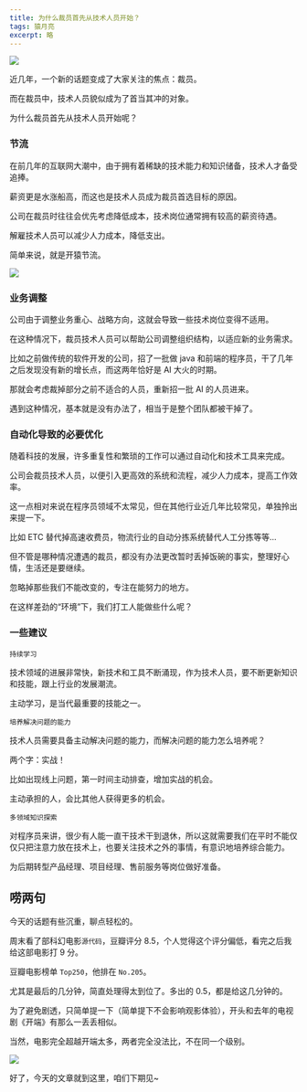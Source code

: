 ```yaml
---
title: 为什么裁员首先从技术人员开始？
tags: 猿月亮
excerpt: 略
---
```


![](https://moonxw.github.io/blog/assets/imgs/20240229/image-20240224162207689.png)

近几年，一个新的话题变成了大家关注的焦点：裁员。

而在裁员中，技术人员貌似成为了首当其冲的对象。

为什么裁员首先从技术人员开始呢？

### 节流

在前几年的互联网大潮中，由于拥有着稀缺的技术能力和知识储备，技术人才备受追捧。

薪资更是水涨船高，而这也是技术人员成为裁员首选目标的原因。

公司在裁员时往往会优先考虑降低成本，技术岗位通常拥有较高的薪资待遇。

解雇技术人员可以减少人力成本，降低支出。

简单来说，就是开猿节流。

![](https://moonxw.github.io/blog/assets/imgs/20240229/image-20240224162243049.png)

### 业务调整

公司由于调整业务重心、战略方向，这就会导致一些技术岗位变得不适用。

在这种情况下，裁员技术人员可以帮助公司调整组织结构，以适应新的业务需求。

比如之前做传统的软件开发的公司，招了一批做 java 和前端的程序员，干了几年之后发现没有新的增长点，而这两年恰好是 AI 大火的时期。

那就会考虑裁掉部分之前不适合的人员，重新招一批 AI 的人员进来。

遇到这种情况，基本就是没有办法了，相当于是整个团队都被干掉了。

### 自动化导致的必要优化

随着科技的发展，许多重复性和繁琐的工作可以通过自动化和技术工具来完成。

公司会裁员技术人员，以便引入更高效的系统和流程，减少人力成本，提高工作效率。

这一点相对来说在程序员领域不太常见，但在其他行业近几年比较常见，单独拎出来提一下。

比如 ETC 替代掉高速收费员，物流行业的自动分拣系统替代人工分拣等等... 

但不管是哪种情况遭遇的裁员，都没有办法更改暂时丢掉饭碗的事实，整理好心情，生活还是要继续。

忽略掉那些我们不能改变的，专注在能努力的地方。

在这样差劲的“环境”下，我们打工人能做些什么呢？

### 一些建议

`持续学习`

技术领域的进展非常快，新技术和工具不断涌现，作为技术人员，要不断更新知识和技能，跟上行业的发展潮流。

主动学习，是当代最重要的技能之一。

`培养解决问题的能力`

技术人员需要具备主动解决问题的能力，而解决问题的能力怎么培养呢？

两个字：实战！

比如出现线上问题，第一时间主动排查，增加实战的机会。

主动承担的人，会比其他人获得更多的机会。

`多领域知识探索`

对程序员来讲，很少有人能一直干技术干到退休，所以这就需要我们在平时不能仅仅只把注意力放在技术上，也要关注技术之外的事情，有意识地培养综合能力。

为后期转型产品经理、项目经理、售前服务等岗位做好准备。

## 唠两句

今天的话题有些沉重，聊点轻松的。

周末看了部科幻电影`源代码`，豆瓣评分 8.5，个人觉得这个评分偏低，看完之后我给这部电影打 9 分。

豆瓣电影榜单 `Top250`，他排在 `No.205`。

尤其是最后的几分钟，简直处理得太到位了。多出的 0.5，都是给这几分钟的。

为了避免剧透，只简单提一下（简单提下不会影响观影体验），开头和去年的电视剧《开端》有那么一丢丢相似。

当然，电影完全超越开端太多，两者完全没法比，不在同一个级别。

![](https://moonxw.github.io/blog/assets/imgs/20240229/image-20240224163106593.png)

好了，今天的文章就到这里，咱们下期见~



